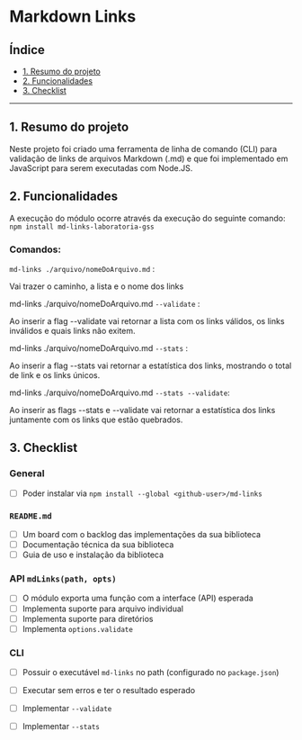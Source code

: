 # Markdown Links

## Índice

* [1. Resumo do projeto](#1-resumo-do-projeto)
* [2. Funcionalidades](#2-funcionalidades)
* [3. Checklist](#3-checklist)

***

## 1. Resumo do projeto
Neste projeto foi criado uma ferramenta de linha de comando (CLI) para validação de links de arquivos Markdown (.md)
e que foi implementado em JavaScript para serem executadas com Node.JS.


## 2. Funcionalidades
A execução do módulo ocorre através da execução do seguinte comando:
`npm install md-links-laboratoria-gss`

### Comandos:
`md-links ./arquivo/nomeDoArquivo.md` :

Vai trazer o caminho, a lista e o nome dos links


md-links ./arquivo/nomeDoArquivo.md `--validate` :

Ao inserir a flag --validate vai retornar a lista com os links válidos, os links inválidos e quais links não exitem.


md-links ./arquivo/nomeDoArquivo.md `--stats` :

Ao inserir a flag --stats vai retornar a estatística dos links, mostrando o total de link e os links únicos.


md-links ./arquivo/nomeDoArquivo.md `--stats --validate`: 

Ao inserir as flags --stats e --validate vai retornar a estatística dos links juntamente com os links que estão quebrados.




## 3. Checklist

### General

* [ ] Poder instalar via `npm install --global <github-user>/md-links`

### `README.md`

* [ ] Um board com o backlog das implementações da sua biblioteca
* [ ] Documentação técnica da sua biblioteca
* [ ] Guia de uso e instalação da biblioteca

### API `mdLinks(path, opts)`

* [ ] O módulo exporta uma função com a interface (API) esperada
* [ ] Implementa suporte para arquivo individual
* [ ] Implementa suporte para diretórios
* [ ] Implementa `options.validate`

### CLI

* [ ] Possuir o executável `md-links` no path (configurado no `package.json`)
* [ ] Executar sem erros e ter o resultado esperado
* [ ] Implementar `--validate`
* [ ] Implementar `--stats`

